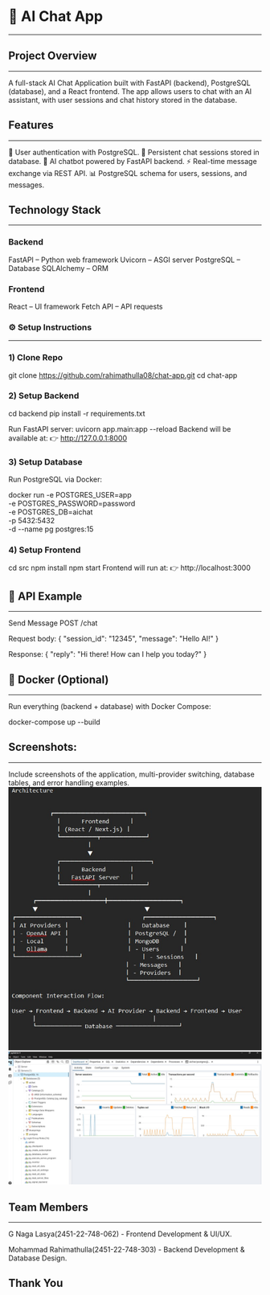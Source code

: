 # 💬 AI Chat App
----------------------------------------------------------------------------------------------------
## Project Overview
-------------------------------------------------------------------------------------------------------
A full-stack AI Chat Application built with FastAPI (backend), PostgreSQL (database), and a React frontend.
The app allows users to chat with an AI assistant, with user sessions and chat history stored in the database.


## Features
-----------------------------------------------------------------------------------------------------------------
🔐 User authentication with PostgreSQL.
💾 Persistent chat sessions stored in database.
🤖 AI chatbot powered by FastAPI backend.
⚡ Real-time message exchange via REST API.
📊 PostgreSQL schema for users, sessions, and messages.

## Technology Stack
---------------------------------------------------------------------------------------------------------------------------------------
### Backend
FastAPI – Python web framework
Uvicorn – ASGI server
PostgreSQL – Database
SQLAlchemy – ORM

### Frontend
React – UI framework
Fetch API – API requests


### ⚙️ Setup Instructions
----------------------------------------------------------------------------------------------------------------------------------
### 1) Clone Repo
git clone https://github.com/rahimathulla08/chat-app.git
cd chat-app


### 2) Setup Backend
cd backend
pip install -r requirements.txt

Run FastAPI server:
uvicorn app.main:app --reload
Backend will be available at:
👉 http://127.0.0.1:8000


### 3) Setup Database
Run PostgreSQL via Docker:

docker run -e POSTGRES_USER=app \
           -e POSTGRES_PASSWORD=password \
           -e POSTGRES_DB=aichat \
           -p 5432:5432 \
           -d --name pg postgres:15


### 4) Setup Frontend
cd src
npm install
npm start
Frontend will run at:
👉 http://localhost:3000


## 📡 API Example
----------------------------------------------------------------------------------------------------------------------------
Send Message
POST /chat

Request body:
{
  "session_id": "12345",
  "message": "Hello AI!"
}

Response:
{
  "reply": "Hi there! How can I help you today?"
}

## 🐳 Docker (Optional)
--------------------------------------------------------------------------------------------------------------------
Run everything (backend + database) with Docker Compose:

docker-compose up --build

## Screenshots:
---------------------------------------------------------------------------------------------------------------
Include screenshots of the application, multi-provider switching, database tables, and error handling examples.
![alt text](Screenshot(1).-1.jpg)
![alt text](Screenshot(2)..-1.jpg)

## Team Members
--------------------------------------------------------------------------------------------------------------------
G Naga Lasya(2451-22-748-062) - Frontend Development & UI/UX.

Mohammad Rahimathulla(2451-22-748-303) - Backend Development & Database Design.


## Thank You
